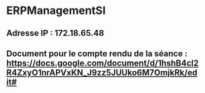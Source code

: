 # ERPManagementSI


## Adresse IP : 172.18.65.48
## Document pour le compte rendu de la séance : https://docs.google.com/document/d/1hshB4cl2R4ZxyO1nrAPVxKN_J9zz5JUUko6M7OmjkRk/edit#
